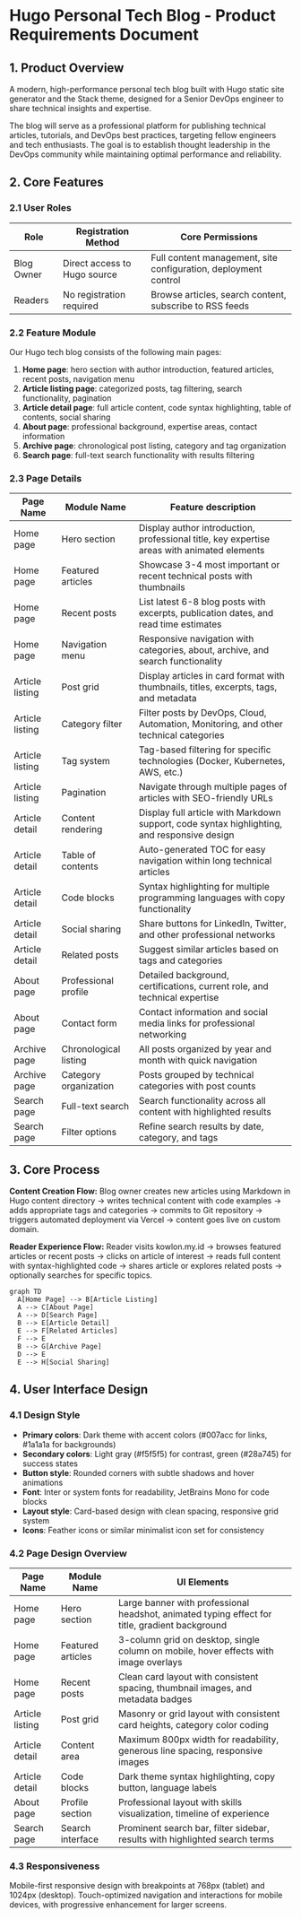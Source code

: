 # Hugo Personal Tech Blog - Product Requirements Document

## 1. Product Overview
A modern, high-performance personal tech blog built with Hugo static site generator and the Stack theme, designed for a Senior DevOps engineer to share technical insights and expertise.

The blog will serve as a professional platform for publishing technical articles, tutorials, and DevOps best practices, targeting fellow engineers and tech enthusiasts. The goal is to establish thought leadership in the DevOps community while maintaining optimal performance and reliability.

## 2. Core Features

### 2.1 User Roles
| Role | Registration Method | Core Permissions |
|------|---------------------|------------------|
| Blog Owner | Direct access to Hugo source | Full content management, site configuration, deployment control |
| Readers | No registration required | Browse articles, search content, subscribe to RSS feeds |

### 2.2 Feature Module
Our Hugo tech blog consists of the following main pages:
1. **Home page**: hero section with author introduction, featured articles, recent posts, navigation menu
2. **Article listing page**: categorized posts, tag filtering, search functionality, pagination
3. **Article detail page**: full article content, code syntax highlighting, table of contents, social sharing
4. **About page**: professional background, expertise areas, contact information
5. **Archive page**: chronological post listing, category and tag organization
6. **Search page**: full-text search functionality with results filtering

### 2.3 Page Details
| Page Name | Module Name | Feature description |
|-----------|-------------|---------------------|
| Home page | Hero section | Display author introduction, professional title, key expertise areas with animated elements |
| Home page | Featured articles | Showcase 3-4 most important or recent technical posts with thumbnails |
| Home page | Recent posts | List latest 6-8 blog posts with excerpts, publication dates, and read time estimates |
| Home page | Navigation menu | Responsive navigation with categories, about, archive, and search functionality |
| Article listing | Post grid | Display articles in card format with thumbnails, titles, excerpts, tags, and metadata |
| Article listing | Category filter | Filter posts by DevOps, Cloud, Automation, Monitoring, and other technical categories |
| Article listing | Tag system | Tag-based filtering for specific technologies (Docker, Kubernetes, AWS, etc.) |
| Article listing | Pagination | Navigate through multiple pages of articles with SEO-friendly URLs |
| Article detail | Content rendering | Display full article with Markdown support, code syntax highlighting, and responsive design |
| Article detail | Table of contents | Auto-generated TOC for easy navigation within long technical articles |
| Article detail | Code blocks | Syntax highlighting for multiple programming languages with copy functionality |
| Article detail | Social sharing | Share buttons for LinkedIn, Twitter, and other professional networks |
| Article detail | Related posts | Suggest similar articles based on tags and categories |
| About page | Professional profile | Detailed background, certifications, current role, and technical expertise |
| About page | Contact form | Contact information and social media links for professional networking |
| Archive page | Chronological listing | All posts organized by year and month with quick navigation |
| Archive page | Category organization | Posts grouped by technical categories with post counts |
| Search page | Full-text search | Search functionality across all content with highlighted results |
| Search page | Filter options | Refine search results by date, category, and tags |

## 3. Core Process
**Content Creation Flow:**
Blog owner creates new articles using Markdown in Hugo content directory → writes technical content with code examples → adds appropriate tags and categories → commits to Git repository → triggers automated deployment via Vercel → content goes live on custom domain.

**Reader Experience Flow:**
Reader visits kowlon.my.id → browses featured articles or recent posts → clicks on article of interest → reads full content with syntax-highlighted code → shares article or explores related posts → optionally searches for specific topics.

```mermaid
graph TD
  A[Home Page] --> B[Article Listing]
  A --> C[About Page]
  A --> D[Search Page]
  B --> E[Article Detail]
  E --> F[Related Articles]
  F --> E
  B --> G[Archive Page]
  D --> E
  E --> H[Social Sharing]
```

## 4. User Interface Design
### 4.1 Design Style
- **Primary colors**: Dark theme with accent colors (#007acc for links, #1a1a1a for backgrounds)
- **Secondary colors**: Light gray (#f5f5f5) for contrast, green (#28a745) for success states
- **Button style**: Rounded corners with subtle shadows and hover animations
- **Font**: Inter or system fonts for readability, JetBrains Mono for code blocks
- **Layout style**: Card-based design with clean spacing, responsive grid system
- **Icons**: Feather icons or similar minimalist icon set for consistency

### 4.2 Page Design Overview
| Page Name | Module Name | UI Elements |
|-----------|-------------|-------------|
| Home page | Hero section | Large banner with professional headshot, animated typing effect for title, gradient background |
| Home page | Featured articles | 3-column grid on desktop, single column on mobile, hover effects with image overlays |
| Home page | Recent posts | Clean card layout with consistent spacing, thumbnail images, and metadata badges |
| Article listing | Post grid | Masonry or grid layout with consistent card heights, category color coding |
| Article detail | Content area | Maximum 800px width for readability, generous line spacing, responsive images |
| Article detail | Code blocks | Dark theme syntax highlighting, copy button, language labels |
| About page | Profile section | Professional layout with skills visualization, timeline of experience |
| Search page | Search interface | Prominent search bar, filter sidebar, results with highlighted search terms |

### 4.3 Responsiveness
Mobile-first responsive design with breakpoints at 768px (tablet) and 1024px (desktop). Touch-optimized navigation and interactions for mobile devices, with progressive enhancement for larger screens.